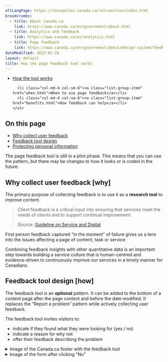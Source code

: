 ```yaml
---
altLangPage: https://conception.canada.ca/retroaction/index.html
breadcrumbs:
  - title: About Canada.ca
    link: https://www.canada.ca/en/government/about.html
  - title: Analytics and feedback
    link: https://www.canada.ca/en/analytics.html
  - title: Page feedback
    link: https://www.canada.ca/en/government/about/design-system/feedback/index.html
dateModified: 2023-02-28
layout: default
title: How the page feedback tool works
---
```


<div class="gc-stp-stp">
  <div class="row">
    <ul class="toc lst-spcd col-md-12">
      <li class="col-md-4 col-sm-6"><a class="list-group-item active" href="about-page-feedback.html">How the tool works</a></li>

      <li class="col-md-4 col-sm-6"><a class="list-group-item" href="when.html">When to use page feedback</a></li>
      <li class="col-md-4 col-sm-6"><a class="list-group-item" href="benefits.html">How feedback can help</a></li>
    </ul>
  </div>
</div>

## On this page

*   [Why collect user feedback](#why)
*   [Feedback tool design](#how)
*   [Protecting personal information](#privacy)

The page feedback tool is still in a pilot phase. This means that you can use the pattern, but there may be changes to how it looks or is coded in the future.

## Why collect user feedback [why]

The primary purpose of collecting feedback is to use it as a **research tool** to improve content.

> Client feedback is a critical input into ensuring that services meet the needs of clients and to support continual improvement.
> 
> Source: [Guideline on Service and Digital](https://www.canada.ca/en/government/system/digital-government/guideline-service-digital.html#ToC2_2)

First person feedback captured “in the moment” of failure gives us a lens into the issues affecting a page of content, task or service.

Combining feedback insights with other quantitative data is an important step towards building a service culture that is human-centred and evidence-driven to continuously improve our services in a timely manner for Canadians.

## Feedback tool design [how]

The feedback tool is an **optional** pattern. It can be added to the bottom of a content page after the page content and before the date modified. It replaces the “Report a problem” pattern while actively collecting user feedback.

The feedback tool invites visitors to:

*   indicate if they found what they were looking for (yes / no)
*   indicate a reason for why not
*   offer their feedback describing the problem

<details>
  <summary>Image of the Canada.ca footer with the feedback tool</summary>
  <figure class="mrgn-tp-lg">
    <img class="img-responsive border" alt="Image of the footer, with the feedback tool placed after the page content and before the Date modified" src="images/footer-feedback-en.png" />
    </figure>
</details>


<details>
  <summary>Image of the form after clicking "No"</summary>
  <figure class="mrgn-tp-lg">
    <img class="img-responsive border" alt="A long description can be found after the image." src="images/description-en.jpg" />
    </figure>
    <details>
    <summary>Feedback tool</summary>
    <p>A heading labelled "Please provide more details"</p>
  
    <p>Followed by the text "You will not receive a reply. Don't include personal information (telephone, email, SIN, financial, medical, or work details). Maximum 300 characters", and a text field to provide more details.</p>
    </details>
</details>
              
## Protecting personal information [privacy]

Filters are in place to remove these common types of personal information and profanity if submitted:

*   phone numbers
*   email addresses
*   social insurance numbers
*   passport numbers
*   postal codes
*   curse words

When personal information is automatically scrubbed, it is replaced with hashtags (###).
<nav role="navigation" class="mrgn-bttm-lg">
<ul class="pager">
<li class="next"><a href="when.html" rel="next">Next: When to use page feedback</a></li>
</ul>
</nav>

